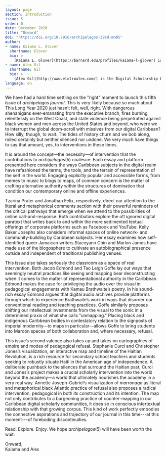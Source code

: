 ```yaml
---
layout: page
section: introduction
issue: 5
order: 0
date: December 2020
title: "Onward"
doi: "https://doi.org/10.7916/archipelagos-39cd-mn05"
author: 
- name: Kaiama L. Glover
  shortname: Glover
  bio: >
    [Kaiama L. Glover](https://barnard.edu/profiles/kaiama-l-glover) is Associate Professor of French and Africana Studies at Barnard College, Columbia University. She is the author of [Haiti Unbound: A Spiralist Challenge to the Postcolonial Canon](http://liverpooluniversitypress.co.uk/products/61903) (Liverpool UP 2010), first editor of [Marie Vieux Chauvet: Paradoxes of the Postcolonial Feminine](http://yalebooks.com/book/9780300214192/yale-french-studies-number-128) (Yale French Studies 2016), and translator of Frankétienne's Ready to Burst (Archipelago Books 2014). She has received awards and fellowships from the National Endowment for the Humanities, the Mellon Foundation, and the Fulbright Foundation. Current projects include forthcoming translations of Marie Vieux Chauvet's *Dance on the Volcano* (Archipelago Books) and René Depestre's *Hadriana in All My Dreams* (Akashic Books), and the multimedia platform *In the Same Boats: Toward an Afro-Atlantic Visual Cartography*.
- name: Alex Gil
  shortname: Gil
  bio: >
    [Alex Gil](http://www.elotroalex.com/) is the Digital Scholarship Librarian at Columbia University Libraries. His research and practice focuses on digital humanities, epistemic design, minimal computing, and Caribbean literature. He is co-founder and moderator of [Columbia's Group for Experimental Methods in Humanistic Research](http://xpmethod.plaintext.in/), and coordinator of the Butler Studio at Columbia University Libraries.
language: en
---
```


We have had a hard time settling on the "right" moment to launch this
fifth issue of *archipelagos* *journal*. This is very likely because so
much about This Long Year 2020 just hasn’t felt, well, right. With
dangerous shenanigans ever-emanating from the executive branch, fires
burning relentlessly on the West Coast, and state violence being
perpetrated against black women and men across the United States and
beyond, who were we to interrupt the global doom-scroll with missives
from our digital Caribbean? How silly, though, to wait. The tides of
history churn and we bob along, roiled certainly but neither silenced
nor undone. We very much have things to say that amount, yes, to
interventions in these times.

It is around the concept—the necessity—of intervention that the
contributions to *archipelagos*(5) coalesce. Each essay and platform
presented here considers the ways Caribbean subjects in the digital
realm have refashioned the terms, the tools, and the terrain of
representation of the self in the world. Engaging explicitly popular and
accessible forms, from memes to music to blogs to maps, of common
concern is the matter of crafting alternative authority within the
structures of domination that condition our contemporary online and
offline experiences.

Tzarina Prater and Jonathan Felix, respectively, direct our attention to
the literal and metaphorical comments section with their powerful
reminders of the critical pathways that emerge when we attend to the
possibilities of online call-and-response. Both contributors explore the
oft ignored digital paratext that writes back to and within the more
sedimented textual offerings of corporate platforms such as Facebook and
YouTube. Kelly Baker Josephs also considers informal spaces of online
network- and community-building by Caribbean subjects. Her essay
examines how self-identified queer Jamaican writers Staceyann Chin
and Marlon James have made use of the blogosphere to cultivate an
autobiographical presence outside and independent of traditional
publishing venues.

This issue also takes seriously the classroom as a space of real
intervention. Both Jacob Edmond and Tao Leigh Goffe lay out ways that
seemingly neutral practices like seeing and mapping bear deconstructing
when it comes to the matter of representational authority in the
Caribbean. Edmond makes the case for privileging the audio over the
visual in pedagogical engagements with Kamau Brathwaite’s poetry. In his
sound-rich essay Edmond argues that digital audio archives provide
platforms through which to experience Brathwaite’s work in ways that
disorder our conventional reading and teaching practices. Goffe
similarly proposes shifting our intellectual investments from the visual
to the sonic in a determined praxis of what she calls "unmapping."
Placing black and indigenous Caribbean bodies in contestatory relation
to the signposts of imperial modernity—to maps in particular—allows
Goffe to bring students into Maroon spaces of both collaboration and,
where necessary, refusal.

This issue’s second valence also takes up and takes on cartographies of
empire and modes of pedagogical refusal. Stephanie Curci and Christopher
Jones’s visualization, an interactive map and timeline of the Haitian
Revolution, is a rich resource for secondary school teachers and
students seeking to robustly situate Haiti in the American age of
independence. A deliberate pushback to the silences that surround the
Haitian past, Curci and Jones’s project makes a crucial scholarly
intervention into the world beyond the academy—a world that ultimately
nourishes the academy in a very real way. Annette Joseph-Gabriel’s
visualization of *marronage* as literal and metaphorical black Atlantic
practice of refusal also proposes a radical intervention, pedagogical in
both its construction and its intention. The map not only contributes to
a burgeoning practice of counter-mapping in our Caribbean digital
scholarly communities, it does so in conscious intertextual relationship
with that growing corpus. This kind of work perfectly embodies the
connective aspirations and trajectory of our journal in this time---at
this moment---of foreboding discontinuities.

Read. Explore. Enjoy. We hope *archipelagos*(5) will have been worth the
wait.

Onward,<br>
Kaiama and Alex
